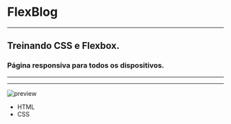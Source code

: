 # FlexBlog
---
## Treinando CSS e Flexbox.

### Página responsiva para todos os dispositivos.
---
---

![preview](./image/img-reademe.png)
 
 - HTML
 - CSS


